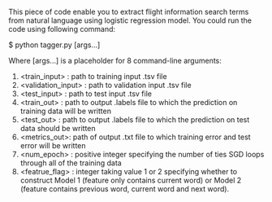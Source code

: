 This piece of code enable you to extract flight information search terms from natural language using logistic regression model. You could run the code using following command:

$ python tagger.py [args...]

Where [args...] is a placeholder for 8 command-line arguments:
1. <train_input> : path to training input .tsv file
2. <validation_input> : path to validation input .tsv file
3. <test_input> : path to test input .tsv file
4. <train_out> : path to output .labels file to which the prediction on training data will be written
5. <test_out> : path to output .labels file to which the prediction on test data should be written
6. <metrics_out>: path of output .txt file to which training error and test error will be written
7. <num_epoch> : positive integer specifying the number of ties SGD loops through all of the training data
8. <featrue_flag> : integer taking value 1 or 2 specifying whether to construct Model 1 (feature only contains current word) or Model 2 (feature contains previous word, current word and next word).


